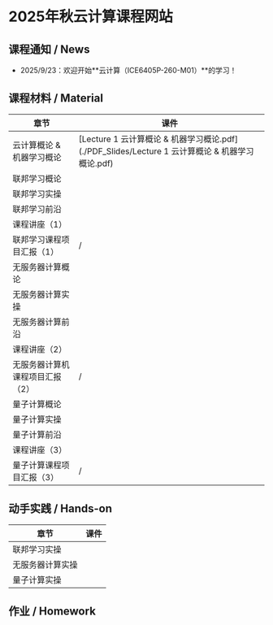 # 2025年秋云计算课程网站




## 课程通知 / News
- 2025/9/23：欢迎开始**云计算（ICE6405P-260-M01）**的学习！



## 课程材料 / Material

| 章节            | 课件                                                         |
| --------------- | ------------------------------------------------------------ |
| 云计算概论 & 机器学习概论       | [Lecture 1 云计算概论 & 机器学习概论.pdf](./PDF_Slides/Lecture 1 云计算概论 & 机器学习概论.pdf) |
| 联邦学习概论                    |      |
| 联邦学习实操                    |      |
| 联邦学习前沿                    |      |
| 课程讲座（1）                   |      |
| 联邦学习课程项目汇报（1）       | / |
| 无服务器计算概论                |      |
| 无服务器计算实操                |      |
| 无服务器计算前沿                |      |
| 课程讲座（2）                   |      |
| 无服务器计算机课程项目汇报（2） | / |
| 量子计算概论                    |      |
| 量子计算实操                    |      |
| 量子计算前沿                    |      |
| 课程讲座（3）                   |  |
| 量子计算课程项目汇报（3）       | / |



## 动手实践 / Hands-on

| 章节            | 课件                                                         |
| --------------- | ------------------------------------------------------------ |
| 联邦学习实操 |  |
| 无服务器计算实操 |      |
| 量子计算实操 |  |



## 作业 / Homework




